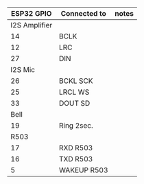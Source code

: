 |ESP32 GPIO   | Connected to | notes             |
|-------------|--------------|-------------------|
|I2S Amplifier|              |                   |
|14           | BCLK         |                   |
|12           | LRC          |                   |
|27           | DIN          |                   |
|I2S Mic      |              |                   |
|26           | BCKL SCK     |                   |
|25           | LRCL WS      |                   |
|33           | DOUT SD      |                   |
|Bell         |              |                   |
|19           | Ring 2sec.   |                   |
|R503         |              |                   |
|17           | RXD R503     |                   |
|16           | TXD R503     |                   |
|5            | WAKEUP R503  |                   |
